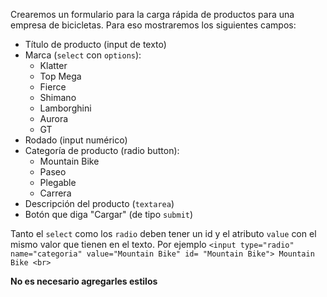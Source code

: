 Crearemos un formulario para la carga rápida de productos para una empresa de bicicletas. Para eso mostraremos los siguientes campos:

- Título de producto (input de texto)
- Marca (`select` con `options`):
  - Klatter
  - Top Mega
  - Fierce
  - Shimano
  - Lamborghini
  - Aurora
  - GT
- Rodado (input numérico)
- Categoría de producto (radio button):
  - Mountain Bike
  - Paseo
  - Plegable
  - Carrera
- Descripción del producto (`textarea`)
- Botón que diga "Cargar" (de tipo `submit`)

Tanto el `select` como los `radio` deben tener un id y el atributo `value` con el mismo valor que tienen en el texto. Por ejemplo `<input type="radio" name="categoria" value="Mountain Bike" id= "Mountain Bike"> Mountain Bike <br>`

**No es necesario agregarles estilos**
